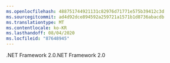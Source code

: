 ```yaml
---
ms.openlocfilehash: 488751744921131c82976d71771e575b39412c3d
ms.sourcegitcommit: ad4d92dce894592a259721a1571b1d8736abacdb
ms.translationtype: MT
ms.contentlocale: ko-KR
ms.lasthandoff: 08/04/2020
ms.locfileid: "87648945"
---
```

<span data-ttu-id="f8998-101">.NET Framework 2.0</span><span class="sxs-lookup"><span data-stu-id="f8998-101">.NET Framework 2.0</span></span>
